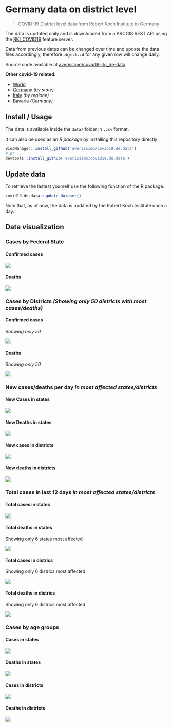 Germany data on district level
================

> COVID-19 District level data from Robert Koch Institute in Germany

The data is updated daily and is downloaded from a ARCGIS REST API using
the
[RKI\_COVID19](https://services7.arcgis.com/mOBPykOjAyBO2ZKk/arcgis/rest/services/RKI_COVID19/FeatureServer/0/query?where=Meldedatum+%3E+\(CURRENT_TIMESTAMP+-+3\)&objectIds=&time=&resultType=none&outFields=*&returnIdsOnly=false&returnUniqueIdsOnly=false&returnCountOnly=false&returnDistinctValues=false&cacheHint=false&orderByFields=Meldedatum&outStatistics=&having=&resultOffset=&resultRecordCount=&sqlFormat=none&f=html&token=)
feature server.

Data from previous dates can be changed over time and update the data
files accordingly, therefore `object.id` for any given row will change
daily.

Source code available at
[averissimo/covid19-rki\_de-data](https://github.com/averissimo/covid19.de.data).

**Other covid-19
    related:**

  - [World](https://averissimo.github.io/covid19-analysis/)
  - [Germany](https://averissimo.github.io/covid19-analysis/germany.html)
    *(by state)*
  - [Italy](https://averissimo.github.io/covid19-analysis/italy.html)
    *(by regione)*
  - [Bavaria](https://averissimo.github.io/covid19-analysis/bayer.html)
    *(Germany)*

## Install / Usage

The data is available inside the `data/` folder in `.csv` format.

It can also be used as an *R package* by installing this repository
directly:

``` r
BiocManager::install_github('averissimo/covid19.de.data')
# or
devtools::install_github('averissimo/covid19.de.data')
```

## Update data

To retrieve the lastest yourself use the following function of the R
package.

``` r
covid19.de.data::update_dataset()
```

Note that, as of now, the data is updated by the Robert Koch Institute
once a
day.

## Data visualization

### Cases by Federal State

#### Confirmed cases

![](index_files/figure-gfm/unnamed-chunk-7-1.svg)<!-- -->

#### Deaths

![](index_files/figure-gfm/unnamed-chunk-8-1.svg)<!-- -->

### Cases by Districts *(Showing only 50 districts with most cases/deaths)*

#### Confirmed cases

*Showing only 50*

![](index_files/figure-gfm/unnamed-chunk-9-1.svg)<!-- -->

#### Deaths

*Showing only 50*

![](index_files/figure-gfm/unnamed-chunk-10-1.svg)<!-- -->

### New cases/deaths per day *in most affected states/districts*

#### New Cases in states

![](index_files/figure-gfm/unnamed-chunk-11-1.svg)<!-- -->

#### New Deaths in states

![](index_files/figure-gfm/unnamed-chunk-12-1.svg)<!-- -->

#### New cases in districts

![](index_files/figure-gfm/unnamed-chunk-13-1.svg)<!-- -->

#### New deaths in districts

![](index_files/figure-gfm/unnamed-chunk-14-1.svg)<!-- -->

### Total cases in last 12 days *in most affected states/districts*

#### Total cases in states

![](index_files/figure-gfm/unnamed-chunk-15-1.svg)<!-- -->

#### Total deaths in states

Showing only 6 states most affected

![](index_files/figure-gfm/unnamed-chunk-16-1.svg)<!-- -->

#### Total cases in districs

Showing only 6 districs most affected

![](index_files/figure-gfm/unnamed-chunk-17-1.svg)<!-- -->

#### Total deaths in districs

Showing only 6 districs most affected

![](index_files/figure-gfm/unnamed-chunk-18-1.svg)<!-- -->

### Cases by age groups

#### Cases in states

![](index_files/figure-gfm/unnamed-chunk-19-1.svg)<!-- -->

#### Deaths in states

![](index_files/figure-gfm/unnamed-chunk-20-1.svg)<!-- -->

#### Cases in districts

![](index_files/figure-gfm/unnamed-chunk-21-1.svg)<!-- -->

#### Deaths in districts

![](index_files/figure-gfm/unnamed-chunk-22-1.svg)<!-- -->
